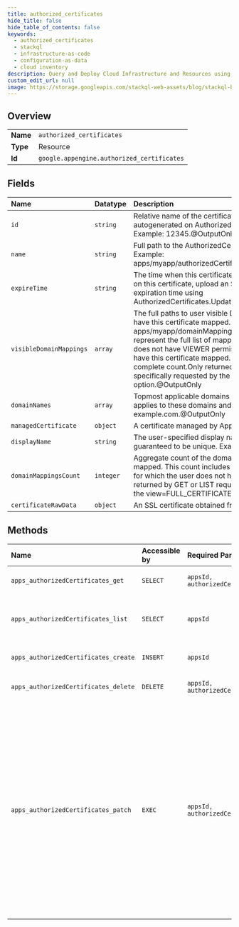 ```yaml
---
title: authorized_certificates
hide_title: false
hide_table_of_contents: false
keywords:
  - authorized_certificates
  - stackql
  - infrastructure-as-code
  - configuration-as-data
  - cloud inventory
description: Query and Deploy Cloud Infrastructure and Resources using SQL
custom_edit_url: null
image: https://storage.googleapis.com/stackql-web-assets/blog/stackql-blog-post-featured-image.png
---
```

  
    

## Overview
<table><tbody>
<tr><td><b>Name</b></td><td><code>authorized_certificates</code></td></tr>
<tr><td><b>Type</b></td><td>Resource</td></tr>
<tr><td><b>Id</b></td><td><code>google.appengine.authorized_certificates</code></td></tr>
</tbody></table>

## Fields
| Name | Datatype | Description |
|:-----|:---------|:------------|
| `id` | `string` | Relative name of the certificate. This is a unique value autogenerated on AuthorizedCertificate resource creation. Example: 12345.@OutputOnly |
| `name` | `string` | Full path to the AuthorizedCertificate resource in the API. Example: apps/myapp/authorizedCertificates/12345.@OutputOnly |
| `expireTime` | `string` | The time when this certificate expires. To update the renewal time on this certificate, upload an SSL certificate with a different expiration time using AuthorizedCertificates.UpdateAuthorizedCertificate.@OutputOnly |
| `visibleDomainMappings` | `array` | The full paths to user visible Domain Mapping resources that have this certificate mapped. Example: apps/myapp/domainMappings/example.com.This may not represent the full list of mapped domain mappings if the user does not have VIEWER permissions on all of the applications that have this certificate mapped. See domain_mappings_count for a complete count.Only returned by GET or LIST requests when specifically requested by the view=FULL_CERTIFICATE option.@OutputOnly |
| `domainNames` | `array` | Topmost applicable domains of this certificate. This certificate applies to these domains and their subdomains. Example: example.com.@OutputOnly |
| `managedCertificate` | `object` | A certificate managed by App Engine. |
| `displayName` | `string` | The user-specified display name of the certificate. This is not guaranteed to be unique. Example: My Certificate. |
| `domainMappingsCount` | `integer` | Aggregate count of the domain mappings with this certificate mapped. This count includes domain mappings on applications for which the user does not have VIEWER permissions.Only returned by GET or LIST requests when specifically requested by the view=FULL_CERTIFICATE option.@OutputOnly |
| `certificateRawData` | `object` | An SSL certificate obtained from a certificate authority. |
## Methods
| Name | Accessible by | Required Params | Description |
|:-----|:--------------|:----------------|:------------|
| `apps_authorizedCertificates_get` | `SELECT` | `appsId, authorizedCertificatesId` | Gets the specified SSL certificate. |
| `apps_authorizedCertificates_list` | `SELECT` | `appsId` | Lists all SSL certificates the user is authorized to administer. |
| `apps_authorizedCertificates_create` | `INSERT` | `appsId` | Uploads the specified SSL certificate. |
| `apps_authorizedCertificates_delete` | `DELETE` | `appsId, authorizedCertificatesId` | Deletes the specified SSL certificate. |
| `apps_authorizedCertificates_patch` | `EXEC` | `appsId, authorizedCertificatesId` | Updates the specified SSL certificate. To renew a certificate and maintain its existing domain mappings, update certificate_data with a new certificate. The new certificate must be applicable to the same domains as the original certificate. The certificate display_name may also be updated. |
